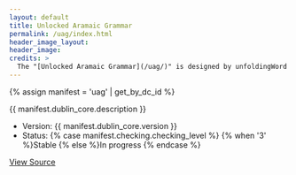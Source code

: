 ```yaml
---
layout: default
title: Unlocked Aramaic Grammar
permalink: /uag/index.html
header_image_layout:
header_image:
credits: >
  The "[Unlocked Aramaic Grammar](/uag/)" is designed by unfoldingWord and developed by the [Door43 World Missions Community](https://door43.org/). It is made available under a [Creative Commons Attribution-ShareAlike 4.0 International](https://creativecommons.org/licenses/by-sa/4.0/) license.
---
```


{% assign manifest = 'uag' | get_by_dc_id %}
<p>{{ manifest.dublin_core.description }}</p>

<ul>
 <li>Version: {{ manifest.dublin_core.version }}</li>
 <li>Status: {% case manifest.checking.checking_level %}
{% when '3' %}Stable {% else %}In progress
{% endcase %}</li>
</ul>

<div class="text-center">
 <p>
  <a class="btn btn-dark btn-sm" href="{{ manifest.dublin_core.url }}" title="UAG Version {{ manifest.dublin_core.version }} Source">
   <i class="fa fa-archive"></i> View Source
  </a>
 </p>
</div>
